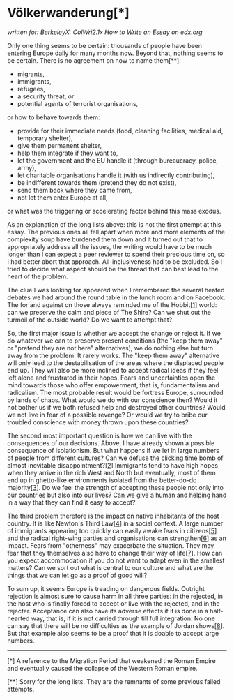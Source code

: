 Völkerwanderung[*]
===============

_written for: BerkeleyX: ColWri2.1x How to Write an Essay on edx.org_

Only one thing seems to be certain: thousands of people have been entering Europe daily for many months now.
Beyond that, nothing seems to be certain. There is no agreement on how to name them[**]: 

  + migrants,
  + immigrants,
  + refugees,
  + a security threat, or
  + potential agents of terrorist organisations,

or how to behave towards them:
 
  + provide for their immediate needs (food, cleaning facilities, medical aid, temporary shelter),
  + give them permanent shelter,
  + help them integrate if they want to,
  + let the government and the EU handle it (through bureaucracy, police, army),
  + let charitable organisations handle it (with us indirectly contributing), 
  + be indifferent towards them (pretend they do not exist), 
  + send them back where they came from, 
  + not let them enter Europe at all,

or what was the triggering or accelerating factor behind this mass exodus.

As an explanation of the long lists above: this is not the first attempt at this essay. The previous ones all fell apart when more and more elements of the complexity soup have burdened them down and it turned out that to appropriately address all the issues, the writing would have to be much longer than I can expect a peer reviewer to spend their precious time on, so I had better abort that approach. All-inclusiveness had to be excluded. So I tried to decide what aspect should be the thread that can best lead to the heart of the problem.

The clue I was looking for appeared when I remembered the several heated debates we had around the round table in the lunch room and on Facebook. The for and against on those always reminded me of the Hobbit[[1]] world: can we preserve the calm and piece of The Shire? Can we shut out the turmoil of the outside world? Do we want to attempt that?

So, the first major issue is whether we accept the change or reject it. If we do whatever we can to preserve present conditions (the "keep them away" or "pretend they are not here" alternatives), we do nothing else but turn away from the problem. It rarely works. The "keep them away" alternative will only lead to the destabilisation of the areas where the displaced people end up. They will also be more inclined to accept radical ideas if they feel left alone and frustrated in their hopes. Fears and uncertainties open the mind towards those who offer empowerment, that is, fundamentalism and radicalism. The most probable result would be fortress Europe, surrounded by lands of chaos. What would we do with our conscience then? Would it not bother us if we both refused help and destroyed other countries? Would we not live in fear of a possible revenge? Or would we try to bribe our troubled conscience with money thrown upon these countries?

The second most important question is how we can live with the consequences of our decisions. Above, I have already shown a possible consequence of isolationism. But what happens if we let in large numbers of people from different cultures? Can we defuse the clicking time bomb of almost inevitable disappointment?[[2]] Immigrants tend to have high hopes when they arrive in the rich West and North but eventually, most of them end up in ghetto-like environments isolated from the better-do-do majority[[3]]. Do we feel the strength of accepting these people not only into our countries but also into our lives? Can we give a human and helping hand in a way that they can find it easy to accept?

The third problem therefore is the impact on native inhabitants of the host country. It is like Newton's Third Law[[4]] in a social context. A large number of immigrants appearing too quickly can easily awake fears in citizens[[5]] and the radical right-wing parties and organisations can strengthen[[6]] as an impact. Fears from "otherness" may exacerbate the situation. They may fear that they themselves also have to change their way of life[[7]]. How can you expect accommodation if you do not want to adapt even in the smallest matters? Can we sort out what is central to our culture and what are the things that we can let go as a proof of good will? 

To sum up, it seems Europe is treading on dangerous fields. Outright rejection is almost sure to cause harm in all three parties: in the rejected, in the host who is finally forced to accept or live with the rejected, and in the rejecter. Acceptance can also have its adverse effects if it is done in a half-hearted way, that is, if it is not carried through till full integration. No one can say that there will be no difficulties as the example of Jordan shows[[8]]. But that example also seems to be a proof that it is doable to accept large numbers.

---

[*] A reference to the Migration Period that weakened the Roman Empire and eventually caused the collapse of the Western Roman empire.

[**] Sorry for the long lists. They are the remnants of some previous failed attempts.

[1]: https://en.wikipedia.org/wiki/The_Hobbit
[2]: http://news.yahoo.com/finlands-no-good-disappointed-migrants-turn-back-152042061.html
[3]: http://www.meforum.org/2107/europe-shifting-immigration-dynamic
[4]: https://en.wikipedia.org/wiki/Newton's_laws_of_motion
[5]: http://www.gatestoneinstitute.org/2349/european-concerns-muslim-immigration
[6]: http://www.japantimes.co.jp/news/2015/10/18/world/refugee-crisis-revitalizes-xenophobic-anti-islamist-german-group
[7]: http://redicecreations.com/article.php?id=34209
[8]: http://www.migrationpolicy.org/article/jordan-refugee-haven/

